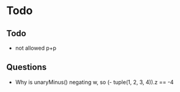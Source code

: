 # Todo

## Todo

- not allowed p+p

## Questions

- Why is unaryMinus() negating w, so (- tuple(1, 2, 3, 4)).z == -4